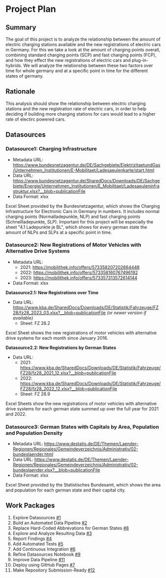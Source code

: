 # Project Plan

## Summary

<!-- Describe your data science project in max. 5 sentences. -->
The goal of this project is to analyze the relationship between the amount of electric charging stations available and the new registrations of electric cars in Germany.
For this we take a look at the amount of charging points overall, combining standard charging points (SCP) and fast charging points (FCP), and how they effect the new registrations of electric cars and plug-in-hybrids.
We will analyze the relationship between these two factors over time for whole germany and at a specific point in time for the different states of germany.

## Rationale

<!-- Outline the impact of the analysis, e.g. which pains it solves. -->
This analysis should show the relationship between electric charging stations and the new registration rate of electric cars, in order to help deciding if building more charging stations for cars would lead to a higher rate of electirc powered cars.

## Datasources

<!-- Describe each datasources you plan to use in a section. Use the prefic "DatasourceX" where X is the id of the datasource. -->

### Datasource1: Charging Infrastructure
* Metadata URL: https://www.bundesnetzagentur.de/DE/Sachgebiete/ElektrizitaetundGas/Unternehmen_Institutionen/E-Mobilitaet/Ladesaeulenkarte/start.html
* Data URL: https://www.bundesnetzagentur.de/SharedDocs/Downloads/DE/Sachgebiete/Energie/Unternehmen_Institutionen/E_Mobilitaet/Ladesaeuleninfrastruktur.xlsx?__blob=publicationFile
* Data Format: xlsx

Excel Sheet provided by the Bundesnetzagentur, which shows the Charging Infrastructure for Electronic Cars in Germany in numbers. 
It includes normal charging points (Normalladepunkte, NLP) and fast charging points (Schnellladepunkte, SLP).
Important for this project will be especially the sheet "4.1 Ladepunkte je BL", which shows for every german state the amount of NLPs and SLPs at a specific point in time.

### Datasource2: New Registrations of Motor Vehicles with Alternative Drive Systems
* Metadata URL: 
    * 2021: https://mobilithek.info/offers/573358207202664448
    * 2022: https://mobilithek.info/offers/573358160767496192
    * 2023: https://mobilithek.info/offers/573357313572614144
* Data Format: xlsx

**Datasource2.1: New Registrations over Time**
* Data URL: https://www.kba.de/SharedDocs/Downloads/DE/Statistik/Fahrzeuge/FZ28/fz28_2023_03.xlsx?__blob=publicationFile _(or newer version if available)_
    * Sheet: FZ 28.2

Excel Sheet shows the new registrations of motor vehicles with alternative drive systems for each month since January 2016.

**Datasource2.2: New Registrations by German States**
* Data URL:
    * 2021: https://www.kba.de/SharedDocs/Downloads/DE/Statistik/Fahrzeuge/FZ28/fz28_2021_12.xlsx?__blob=publicationFile
    * 2022: https://www.kba.de/SharedDocs/Downloads/DE/Statistik/Fahrzeuge/FZ28/fz28_2022_12.xlsx?__blob=publicationFile
    * Sheet: FZ 28.9

Excel Sheets show the new registrations of motor vehicles with alternative drive systems for each german state summed up over the full year for 2021 and 2022.



### Datasource3: German States with Capitals by Area, Population and Population Density
* Metadata URL: https://www.destatis.de/DE/Themen/Laender-Regionen/Regionales/Gemeindeverzeichnis/Administrativ/02-bundeslaender.html
* Data URL: https://www.destatis.de/DE/Themen/Laender-Regionen/Regionales/Gemeindeverzeichnis/Administrativ/02-bundeslaender.xlsx?__blob=publicationFile
* Data Format: xlsx

Excel Sheet provided by the Statistisches Bundesamt, which shows the area and population for each german state and their capital city.

## Work Packages

<!-- List of work packages ordered sequentially, each pointing to an issue with more details. -->

1. Explore Datasources [#1](https://github.com/nmarkert/amse/issues/1)
2. Build an Automated Data Pipeline [#2](https://github.com/nmarkert/amse/issues/2)
3. Replace Hard-Coded Abbrevations for German States [#8](https://github.com/nmarkert/amse/issues/8)
4. Explore and Analyze Resulting Data [#3](https://github.com/nmarkert/amse/issues/3)
5. Report Findings [#4](https://github.com/nmarkert/amse/issues/4)
6. Add Automated Tests [#5](https://github.com/nmarkert/amse/issues/5)
7. Add Continuous Integration [#6](https://github.com/nmarkert/amse/issues/6)
8. Refine Datasources Notebook [#9](https://github.com/nmarkert/amse/issues/9)
9. Improve Data Pipeline [#11](https://github.com/nmarkert/amse/issues/11)
10. Deploy using GitHub Pages [#7](https://github.com/nmarkert/amse/issues/7)
11. Make Repository Submission-Ready [#12](https://github.com/nmarkert/amse/issues/12) 
